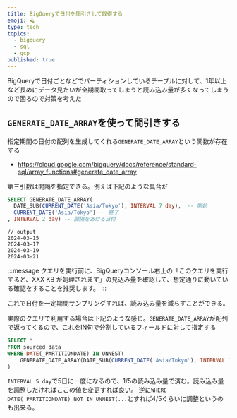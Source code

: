 ```yaml
---
title: BigQueryで日付を間引きして取得する
emoji: 🪒
type: tech
topics:
  - bigquery
  - sql
  - gcp
published: true
---
```


BigQueryで日付ごとなどでパーティションしているテーブルに対して、1年以上など長めにデータ見たいが全期間取ってしまうと読み込み量が多くなってしまうので困るので対策を考えた

## `GENERATE_DATE_ARRAY`を使って間引きする

指定期間の日付の配列を生成してくれる`GENERATE_DATE_ARRAY`という関数が存在する
* https://cloud.google.com/bigquery/docs/reference/standard-sql/array_functions#generate_date_array

第三引数は間隔を指定できる。例えば下記のような具合だ

```sql
SELECT GENERATE_DATE_ARRAY(
  DATE_SUB(CURRENT_DATE('Asia/Tokyo'), INTERVAL 7 day),  -- 開始
  CURRENT_DATE('Asia/Tokyo') -- 終了
, INTERVAL 2 day) -- 間隔をあける日付
```

```
// output
2024-03-15
2024-03-17
2024-03-19
2024-03-21
```

:::message
クエリを実行前に、BigQueryコンソール右上の「このクエリを実行すると、XXX KB が処理されます」の見込み量を確認して、想定通りに動いている確認をすることを推奨します。
:::

これで日付を一定期間サンプリングすれば、読み込み量を減らすことができる。

実際のクエリで利用する場合は下記のような感じ。`GENERATE_DATE_ARRAY`が配列で返ってくるので、これをIN句で分割しているフィールドに対して指定する

```sql
SELECT *
FROM sourced_data
WHERE DATE(_PARTITIONDATE) IN UNNEST(
    GENERATE_DATE_ARRAY(DATE_SUB(CURRENT_DATE('Asia/Tokyo'), INTERVAL 1 year), CURRENT_DATE('Asia/Tokyo'), INTERVAL 5 day) 
)
```

`INTERVAL 5 day`で5日に一度になるので、1/5の読み込み量で済む。読み込み量を調整したければここの値を変更すれば良い。
逆に`WHERE DATE(_PARTITIONDATE) NOT IN UNNEST(...`とすれば4/5ぐらいに調整というのも出来る。

